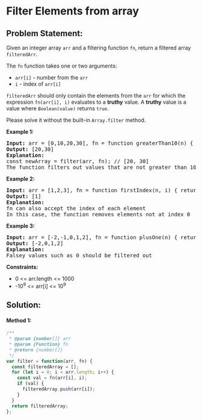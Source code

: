 # Filter Elements from array

## Problem Statement:


Given an integer array `arr` and a filtering function `fn`, return a filtered array `filteredArr`.

The `fn` function takes one or two arguments:

* `arr[i]` - number from the `arr`
* `i` - index of `arr[i]`

`filteredArr` should only contain the elements from the `arr` for which the expression `fn(arr[i], i)` evaluates to a **truthy** value. A **truthy** value is a value where `Boolean(value)` returns `true`.

Please solve it without the built-in `Array.filter` method.

**Example 1:**

<pre><strong>Input:</strong> arr = [0,10,20,30], fn = function greaterThan10(n) { return n > 10; }
<strong>Output:</strong> [20,30]
<strong>Explanation:</strong>
const newArray = filter(arr, fn); // [20, 30]
The function filters out values that are not greater than 10</pre>

**Example 2:**

<pre><strong>Input:</strong> arr = [1,2,3], fn = function firstIndex(n, i) { return i === 0; }
<strong>Output:</strong> [1]
<strong>Explanation:</strong>
fn can also accept the index of each element
In this case, the function removes elements not at index 0
</pre>

**Example 3:**

<pre><strong>Input:</strong> arr = [-2,-1,0,1,2], fn = function plusOne(n) { return n + 1 }
<strong>Output:</strong> [-2,0,1,2]
<strong>Explanation:</strong>
Falsey values such as 0 should be filtered out
</pre>

**Constraints:**

* 0 <= arr.length <= 1000
* -10<sup>9</sup> <= arr[i] <= 10<sup>9</sup>

## Solution:
#### Method 1:

```javascript
/**
 * @param {number[]} arr
 * @param {Function} fn
 * @return {number[]}
 */
var filter = function(arr, fn) {
  const filteredArray = [];
  for (let i = 0; i < arr.length; i++) {
    const val = fn(arr[i], i);
    if (val) {
      filteredArray.push(arr[i]);
    }
  }
  return filteredArray;
};
```